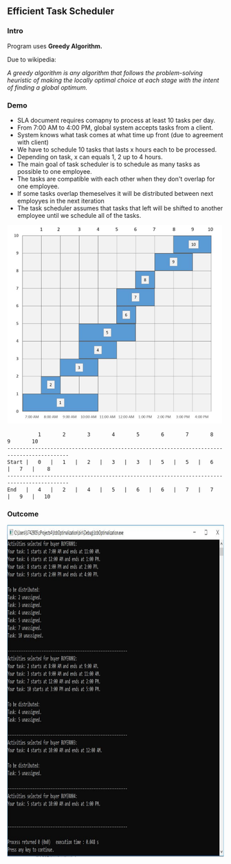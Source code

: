 <h2>Efficient Task Scheduler</h2>

<h3>Intro</h3>
<p>Program uses <b>Greedy Algorithm.</b></p>
<p>Due to wikipedia:</p>
<p><i>A greedy algorithm is any algorithm that follows the problem-solving heuristic of making the locally optimal choice at each stage with the intent of finding a global optimum. </i></p>

<h3>Demo</h3>
<ul>
  <li>SLA document requires comapny to process at least 10 tasks per day.</li>
  <li>From 7:00 AM to 4:00 PM, global system accepts tasks from a client.</li>
  <li>System knows what task comes at what time up front (due to agreement with client)</li>
  <li>We have to schedule 10 tasks that lasts x hours each to be processed.</li>
  <li>Depending on task, x can equals 1, 2 up to 4 hours.</li>
  <li>The main goal of task scheduler is to schedule as many tasks as possible to one employee.</li>
  <li>The tasks are compatible with each other when they don't overlap for one employee.</li>
  <li>If some tasks overlap themeselves it will be distributed between next employyes in the next iteration</li>
  <li>The task scheduler assumes that tasks that left will be shifted to another employee until we schedule all of the tasks.</li>
</ul>

<img src="images/tasks-time.JPG" width="500" height="460">


              1       2       3       4       5       6       7       8       9       10
    ------------------------------------------------------------------------------------------
    Start |   0   |   1   |   2   |   3   |   3   |   5   |   5   |   6   |   7   |    8       
    ------------------------------------------------------------------------------------------
    End   |   4   |   2   |   4   |   5   |   6   |   6   |   7   |   7   |   9   |   10   
 
 <h3>Outcome</h3>
 <img src="images/console.JPG" width="850" height="770">
